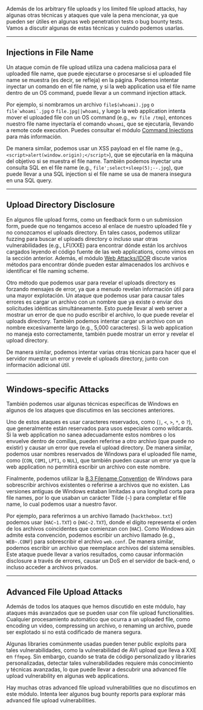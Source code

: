 Además de los arbitrary file uploads y los limited file upload attacks, hay algunas otras técnicas y ataques que vale la pena mencionar, ya que pueden ser útiles en algunas web penetration tests o bug bounty tests. Vamos a discutir algunas de estas técnicas y cuándo podemos usarlas.

---

## Injections in File Name

Un ataque común de file upload utiliza una cadena maliciosa para el uploaded file name, que puede ejecutarse o procesarse si el uploaded file name se muestra (es decir, se refleja) en la página. Podemos intentar inyectar un comando en el file name, y si la web application usa el file name dentro de un OS command, puede llevar a un command injection attack.

Por ejemplo, si nombramos un archivo `file$(whoami).jpg` o ``file`whoami`.jpg`` o `file.jpg||whoami`, y luego la web application intenta mover el uploaded file con un OS command (e.g., `mv file /tmp`), entonces nuestro file name inyectaría el comando `whoami`, que se ejecutaría, llevando a remote code execution. Puedes consultar el módulo [Command Injections](https://academy.hackthebox.com/module/details/109) para más información.

De manera similar, podemos usar un XSS payload en el file name (e.g., `<script>alert(window.origin);</script>`), que se ejecutaría en la máquina del objetivo si se muestra el file name. También podemos inyectar una consulta SQL en el file name (e.g., `file';select+sleep(5);--.jpg`), que puede llevar a una SQL injection si el file name se usa de manera insegura en una SQL query.

---

## Upload Directory Disclosure

En algunos file upload forms, como un feedback form o un submission form, puede que no tengamos acceso al enlace de nuestro uploaded file y no conozcamos el uploads directory. En tales casos, podemos utilizar fuzzing para buscar el uploads directory o incluso usar otras vulnerabilidades (e.g., LFI/XXE) para encontrar dónde están los archivos cargados leyendo el código fuente de las web applications, como vimos en la sección anterior. Además, el módulo [Web Attacks/IDOR](https://academy.hackthebox.com/module/details/134) discute varios métodos para encontrar dónde pueden estar almacenados los archivos e identificar el file naming scheme.

Otro método que podemos usar para revelar el uploads directory es forzando mensajes de error, ya que a menudo revelan información útil para una mayor explotación. Un ataque que podemos usar para causar tales errores es cargar un archivo con un nombre que ya existe o enviar dos solicitudes idénticas simultáneamente. Esto puede llevar al web server a mostrar un error de que no pudo escribir el archivo, lo que puede revelar el uploads directory. También podemos intentar cargar un archivo con un nombre excesivamente largo (e.g., 5,000 caracteres). Si la web application no maneja esto correctamente, también puede mostrar un error y revelar el upload directory.

De manera similar, podemos intentar varias otras técnicas para hacer que el servidor muestre un error y revele el uploads directory, junto con información adicional útil.

---

## Windows-specific Attacks

También podemos usar algunas técnicas específicas de Windows en algunos de los ataques que discutimos en las secciones anteriores.

Uno de estos ataques es usar caracteres reservados, como (`|`, `<`, `>`, `*`, o `?`), que generalmente están reservados para usos especiales como wildcards. Si la web application no sanea adecuadamente estos nombres o los envuelve dentro de comillas, pueden referirse a otro archivo (que puede no existir) y causar un error que revela el upload directory. De manera similar, podemos usar nombres reservados de Windows para el uploaded file name, como (`CON`, `COM1`, `LPT1`, o `NUL`), que también pueden causar un error ya que la web application no permitirá escribir un archivo con este nombre.

Finalmente, podemos utilizar la [8.3 Filename Convention](https://en.wikipedia.org/wiki/8.3_filename) de Windows para sobrescribir archivos existentes o referirse a archivos que no existen. Las versiones antiguas de Windows estaban limitadas a una longitud corta para file names, por lo que usaban un carácter Tilde (`~`) para completar el file name, lo cual podemos usar a nuestro favor.

Por ejemplo, para referirnos a un archivo llamado (`hackthebox.txt`) podemos usar (`HAC~1.TXT`) o (`HAC~2.TXT`), donde el dígito representa el orden de los archivos coincidentes que comienzan con (`HAC`). Como Windows aún admite esta convención, podemos escribir un archivo llamado (e.g., `WEB~.CONF`) para sobrescribir el archivo `web.conf`. De manera similar, podemos escribir un archivo que reemplace archivos del sistema sensibles. Este ataque puede llevar a varios resultados, como causar información disclosure a través de errores, causar un DoS en el servidor de back-end, o incluso acceder a archivos privados.

---

## Advanced File Upload Attacks

Además de todos los ataques que hemos discutido en este módulo, hay ataques más avanzados que se pueden usar con file upload functionalities. Cualquier procesamiento automático que ocurra a un uploaded file, como encoding un video, compressing un archivo, o renaming un archivo, puede ser explotado si no está codificado de manera segura.

Algunas libraries comúnmente usadas pueden tener public exploits para tales vulnerabilidades, como la vulnerabilidad de AVI upload que lleva a XXE en `ffmpeg`. Sin embargo, cuando se trata de código personalizado y libraries personalizadas, detectar tales vulnerabilidades requiere más conocimiento y técnicas avanzadas, lo que puede llevar a descubrir una advanced file upload vulnerability en algunas web applications.

Hay muchas otras advanced file upload vulnerabilities que no discutimos en este módulo. Intenta leer algunos bug bounty reports para explorar más advanced file upload vulnerabilities.
